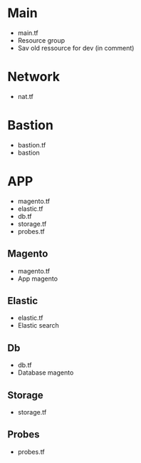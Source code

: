 # Main
* main.tf
* Resource group
* Sav old ressource for dev (in comment)

# Network
* nat.tf

# Bastion
* bastion.tf
* bastion

# APP
* magento.tf
* elastic.tf
* db.tf
* storage.tf
* probes.tf

## Magento
* magento.tf
* App magento

## Elastic
* elastic.tf
* Elastic search

## Db
* db.tf
* Database magento

## Storage
* storage.tf

## Probes
* probes.tf